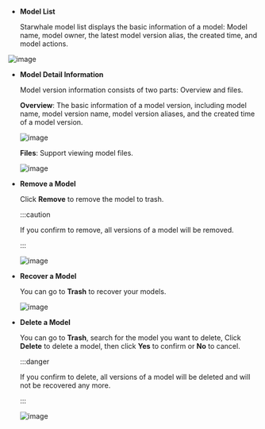 - **Model List**
  
  Starwhale model list displays the basic information of a model: Model name, model owner, the latest model version alias, the created time, and model actions.

 ![image](https://github.com/lijing-susan/docs/assets/101299635/885ae4f9-9f6e-4f6d-8f63-2c0ec902c2ca)

- **Model Detail Information**
  
  Model version information consists of two parts: Overview and files.

  **Overview**: The basic information of a model version, including model name, model version name, model version aliases, and the created time of a model version.

  ![image](https://github.com/lijing-susan/docs/assets/101299635/7bc6b6df-dfd1-411a-b37c-66d8ae212fdf)
  
  **Files**: Support viewing model files.

  ![image](https://github.com/lijing-susan/docs/assets/101299635/6e16250b-e21f-4ed6-98f2-55ba32ce7e67)

- **Remove a Model**

  Click **Remove** to remove the model to trash.

  :::caution
  
  If you confirm to remove, all versions of a model will be removed.
  
  :::

  ![image](https://github.com/lijing-susan/docs/assets/101299635/a0691d1f-5c7b-45ba-b33b-f00d21ae20ec)

- **Recover a Model**
  
  You can go to **Trash** to recover your models.
  
  ![image](https://github.com/lijing-susan/docs/assets/101299635/3dcacd14-1d89-4457-bfd2-255ca104e272)

- **Delete a Model**

  You can go to **Trash**, search for the model you want to delete, Click **Delete** to delete a model, then click **Yes** to confirm or **No** to cancel. 

  :::danger

  If you confirm to delete, all versions of a model will be deleted and will not be recovered any more.
  
  :::

  ![image](https://github.com/lijing-susan/docs/assets/101299635/9c6e7a4e-9e3a-452b-8038-04fea20b8e05)
